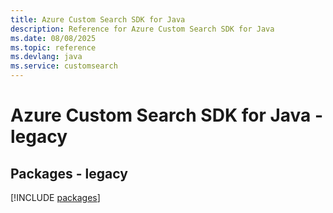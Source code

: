 ```yaml
---
title: Azure Custom Search SDK for Java
description: Reference for Azure Custom Search SDK for Java
ms.date: 08/08/2025
ms.topic: reference
ms.devlang: java
ms.service: customsearch
---
```

# Azure Custom Search SDK for Java - legacy
## Packages - legacy
[!INCLUDE [packages](custom-search-index.md)]